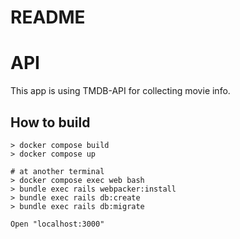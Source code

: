 # README

# API
This app is using TMDB-API for collecting movie info.

## How to build

```
> docker compose build
> docker compose up

# at another terminal
> docker compose exec web bash
> bundle exec rails webpacker:install
> bundle exec rails db:create
> bundle exec rails db:migrate

Open "localhost:3000"
```
